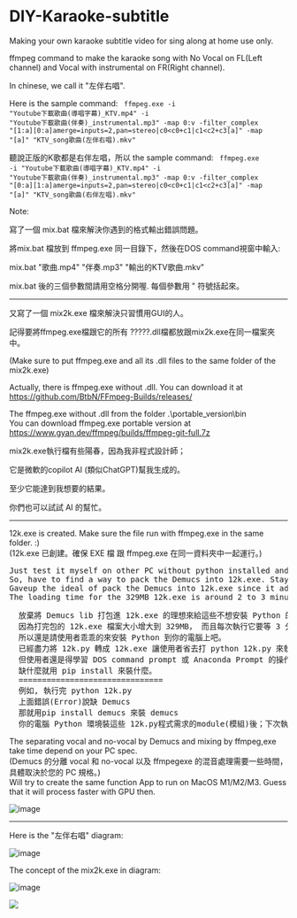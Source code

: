 # DIY-Karaoke-subtitle
Making your own karaoke subtitle video for sing along at home use only. 

ffmpeg command to make the karaoke song with No Vocal on FL(Left channel) and Vocal with instrumental on FR(Right channel).

In chinese, we call it "左伴右唱".

Here is the sample command:
<code>
ffmpeg.exe -i "Youtube下載歌曲(導唱字幕)_KTV.mp4" -i "Youtube下載歌曲(伴奏)_instrumental.mp3" -map 0:v -filter_complex "[1:a][0:a]amerge=inputs=2,pan=stereo|c0<c0+c1|c1<c2+c3[a]" -map "[a]" "KTV_song歌曲(左伴右唱).mkv"
</code>

聽說正版的K歌都是右伴左唱，所以 the sample command:
<code>
ffmpeg.exe -i "Youtube下載歌曲(導唱字幕)_KTV.mp4" -i "Youtube下載歌曲(伴奏)_instrumental.mp3" -map 0:v -filter_complex "[0:a][1:a]amerge=inputs=2,pan=stereo|c0<c0+c1|c1<c2+c3[a]" -map "[a]" "KTV_song歌曲(右伴左唱).mkv"
</code>

Note:

寫了一個 mix.bat 檔來解決你遇到的格式輸出錯誤問題。

將mix.bat 檔放到 ffmpeg.exe 同一目錄下，然後在DOS command視窗中輸入:

mix.bat "歌曲.mp4" "伴奏.mp3" "輸出的KTV歌曲.mkv"

mix.bat 後的三個參數間請用空格分開喔. 每個參數用 " 符號括起來。
<hr class="dashed">
又寫了一個 mix2k.exe 檔來解決只習慣用GUI的人。

記得要將ffmpeg.exe檔跟它的所有 ?????.dll檔都放跟mix2k.exe在同一檔案夾中。

(Make sure to put ffmpeg.exe and all its .dll files to the same folder of the mix2k.exe)

Actually, there is ffmpeg.exe without .dll. You can download it at https://github.com/BtbN/FFmpeg-Builds/releases/

The ffmpeg.exe without .dll from the folder .\portable_version\bin\
You can download ffmpeg.exe portable version at https://www.gyan.dev/ffmpeg/builds/ffmpeg-git-full.7z

mix2k.exe執行檔有些陽春，因為我非程式設計師；

它是微軟的copilot AI (類似ChatGPT)幫我生成的。

至少它能達到我想要的結果。

你們也可以試試 AI 的幫忙。
<hr class="dashed">
12k.exe is created. Make sure the file run with ffmpeg.exe in the same folder. :)<br>
(12k.exe 已創建。確保 EXE 檔 跟 ffmpeg.exe 在同一資料夾中一起運行。)<br>
<pre>
Just test it myself on other PC without python installed and the 12k.exe is unable to call Demucs.
So, have to find a way to pack the Demucs into 12k.exe. Stay tune with newest 12k.exe then.
Gaveup the ideal of pack the Demucs into 12k.exe since it add-up file size from 9,713KB=9MB to 329,503KB=329MB.
The loading time for the 329MB 12k.exe is around 2 to 3 minutes. It is unacceptable!!!
</pre>
<pre>
  放棄將 Demucs lib 打包進 12k.exe 的理想來給這些不想安裝 Python 的使用者。
  因為打完包的 12k.exe 檔案大小增大到 329MB， 而且每次執行它要等 3 分鐘的 Demucs loading time(裝載時間)。
  所以還是請使用者乖乖的來安裝 Python 到你的電腦上吧。
  已經盡力將 12k.py 轉成 12k.exe 讓使用者省去打 python 12k.py 來執行 12k.py程式的動作。
  但使用者還是得學習 DOS command prompt 或 Anaconda Prompt 的操作環境。
  缺什麼就用 pip install 來裝什麼。
  ===============================
  例如, 執行完 python 12k.py
  上面錯誤(Error)說缺 Demucs
  那就用pip install demucs 來裝 demucs
  你的電腦 Python 環境裝這些 12k.py程式需求的module(模組)後；下次執行 12k.py程式就不需要再pip install ???了。
</pre>
The separating vocal and no-vocal by Demucs and mixing by ffmpeg,exe take time depend on your PC spec.<br>
(Demucs 的分離 vocal 和 no-vocal 以及 ffmpegexe 的混音處理需要一些時間，具體取決於您的 PC 規格。)<br>
Will try to create the same function App to run on MacOS M1/M2/M3. Guess that it will process faster with GPU then.<br>

![image](https://github.com/user-attachments/assets/b330353e-d654-4cbb-b8bc-3678364ab7b6)
<hr class="dotted">

Here is the "左伴右唱" diagram:

![image](https://github.com/user-attachments/assets/dcb1ff43-bbb7-4380-948a-20a41e6bd6bd)

The concept of the mix2k.exe in diagram:

![image](https://github.com/user-attachments/assets/5b6ea515-f388-4c03-af47-30843090e25e)

<a href="https://www.buymeacoffee.com/charlih"><img src="https://img.buymeacoffee.com/button-api/?text=Buy me a coffee&emoji=☕&slug=charlih&button_colour=FFDD00&font_colour=000000&font_family=Arial&outline_colour=000000&coffee_colour=ffffff" /></a>
